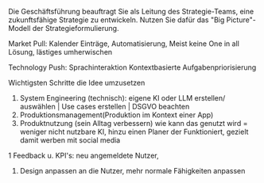 
Die Geschäftsführung beauftragt Sie als Leitung des Strategie-Teams, eine zukunftsfähige Strategie zu entwickeln.
Nutzen Sie dafür das "Big Picture"-Modell der Strategieformulierung.

Market Pull:
Kalender Einträge, Automatisierung, Meist keine One in all Lösung, lästiges umherwischen

Technology Push:
Sprachinteraktion
Kontextbasierte Aufgabenpriorisierung


Wichtigsten Schritte die Idee umzusetzen
1. System Engineering (technisch): eigene KI oder LLM erstellen/ auswählen | Use cases erstellen | DSGVO beachten
2. Produktionsmanagement(Produktion im Kontext einer App)
3. Produktnutzung (sein Alltag verbessern) wie kann das genutzt wird = weniger nicht nutzbare KI, hinzu einen Planer der Funktioniert, gezielt damit werben mit social media 


1 Feedback u. KPI's: neu angemeldete Nutzer, 
1.  Design anpassen an die Nutzer, mehr normale Fähigkeiten anpassen 
